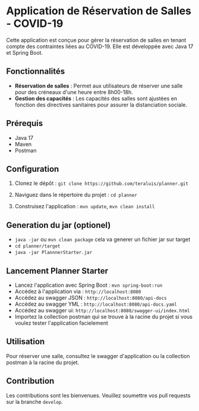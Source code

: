 # Application de Réservation de Salles - COVID-19

Cette application est conçue pour gérer la réservation de salles en tenant compte des contraintes liées au COVID-19. Elle est développée avec Java 17 et Spring Boot.

## Fonctionnalités

- **Réservation de salles** : Permet aux utilisateurs de réserver une salle pour des créneaux d'une heure entre 8h00-18h.
- **Gestion des capacités** : Les capacités des salles sont ajustées en fonction des directives sanitaires pour assurer la distanciation sociale.

## Prérequis

- Java 17
- Maven
- Postman

## Configuration

1. Clonez le dépôt : `git clone https://github.com/teraluis/planner.git`
2. Naviguez dans le répertoire du projet : `cd planner`

4. Construisez l'application : `mvn update`, `mvn clean install`


## Generation du jar (optionel)
- `java -jar` ou `mvn clean package` cela va generer un fichier jar sur target
-  `cd planner/target`
- `java -jar PlannnerStarter.jar`

## Lancement Planner Starter
- Lancez l'application avec Spring Boot : `mvn spring-boot:run`
- Accédez à l'application via : `http://localhost:8080`
- Accédez au swagger JSON : `http://localhost:8080/api-docs`
- Accédez au swagger YML : `http://localhost:8080/api-docs.yaml`
- Accédez au swagger ui: `http://localhost:8080/swagger-ui/index.html`
- Importez la collection postman qui se trouve à la racine du projet si vous voulez tester l'application facielement

## Utilisation

Pour réserver une salle, consultez le swagger d'application ou la collection postman à la racine du projet.

## Contribution

Les contributions sont les bienvenues. Veuillez soumettre vos pull requests sur la branche `develop`.

